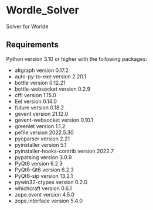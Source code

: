 # Wordle_Solver

Solver for Worlde

## Requirements

Python version 3.10 or higher with the following packages:
- altgraph version 0.17.2
- auto-py-to-exe version 2.20.1
- bottle version 0.12.21
- bottle-websocket version 0.2.9
- cffi version 1.15.0
- Eel version 0.14.0
- future version 0.18.2
- gevent version 21.12.0
- gevent-websocket version 0.10.1
- greenlet version 1.1.2
- pefile version 2022.5.30
- pycparser version 2.21
- pyinstaller version 5.1
- pyinstaller-hooks-contrib version 2022.7
- pyparsing version 3.0.9
- PyQt6 version 6.2.3
- PyQt6-Qt6 version 6.2.3
- PyQt6-sip version 13.2.1
- pywin32-ctypes version 0.2.0
- whichcraft version 0.6.1
- zope.event version 4.5.0
- zope.interface version 5.4.0
